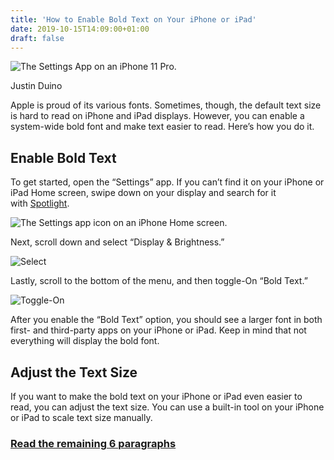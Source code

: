 ```yaml
---
title: 'How to Enable Bold Text on Your iPhone or iPad'
date: 2019-10-15T14:09:00+01:00
draft: false
---
```


![The Settings App on an iPhone 11 Pro.](https://www.howtogeek.com/wp-content/uploads/2019/10/apple-iphone-11-pro-bold-text-settings-app.jpg)

Justin Duino

Apple is proud of its various fonts. Sometimes, though, the default text size is hard to read on iPhone and iPad displays. However, you can enable a system-wide bold font and make text easier to read. Here’s how you do it.

Enable Bold Text
----------------

To get started, open the “Settings” app. If you can’t find it on your iPhone or iPad Home screen, swipe down on your display and search for it with [Spotlight](https://www.howtogeek.com/229060/how-to-use-spotlight-search-on-your-iphone-or-ipad/).

![The Settings app icon on an iPhone Home screen.](https://www.howtogeek.com/wp-content/uploads/2019/10/apple-iphone-ipad-select-settings.jpg)

Next, scroll down and select “Display & Brightness.”

![Select ](https://www.howtogeek.com/wp-content/uploads/2019/10/apple-iphone-ipad-select-display-brightness.jpg)

Lastly, scroll to the bottom of the menu, and then toggle-On “Bold Text.”

![Toggle-On ](https://www.howtogeek.com/wp-content/uploads/2019/10/apple-iphone-ipad-toggle-bold-text.jpg)

After you enable the “Bold Text” option, you should see a larger font in both first- and third-party apps on your iPhone or iPad. Keep in mind that not everything will display the bold font.

Adjust the Text Size
--------------------

If you want to make the bold text on your iPhone or iPad even easier to read, you can adjust the text size. You can use a built-in tool on your iPhone or iPad to scale text size manually.

### [Read the remaining 6 paragraphs](https://www.howtogeek.com/442585/how-to-enable-bold-text-everywhere-on-your-iphone-or-ipad/)